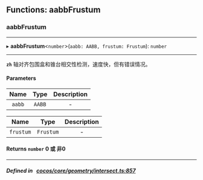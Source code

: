 ## Functions: aabbFrustum

### aabbFrustum


___
▸ **aabbFrustum**<`number`\>(`aabb: AABB, frustum: Frustum`): `number`
___



**`zh`** 
轴对齐包围盒和锥台相交性检测，速度快，但有错误情况。



#### Parameters

| Name | Type | Description |
| :------: | :------: | :------: |
| `aabb` | `AABB` | - |

| Name | Type | Description |
| :------: | :------: | :------: |
| `frustum` | `Frustum` | - |


#### Returns `number` 0 或 非0

___


##### Defined in &nbsp;   [cocos/core/geometry/intersect.ts:857](https://github.com/cocos-creator/engine/blob/c7bf6b8a9/cocos/core/geometry/intersect.ts#L857)&nbsp;
